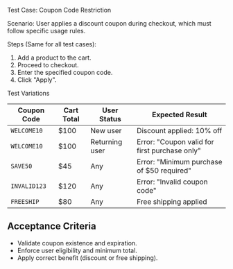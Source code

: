 Test Case: Coupon Code Restriction

Scenario: User applies a discount coupon during checkout, which must follow specific usage rules.

Steps (Same for all test cases):
1. Add a product to the cart.
2. Proceed to checkout.
3. Enter the specified coupon code.
4. Click "Apply".

Test Variations

| Coupon Code   | Cart Total | User Status   | Expected Result                                      |
|---------------|------------|---------------|------------------------------------------------------|
| `WELCOME10`   | $100       | New user      | Discount applied: 10% off                            |
| `WELCOME10`   | $100       | Returning user| Error: "Coupon valid for first purchase only"        |
| `SAVE50`      | $45        | Any           | Error: "Minimum purchase of $50 required"            |
| `INVALID123`  | $120       | Any           | Error: "Invalid coupon code"                         |
| `FREESHIP`    | $80        | Any           | Free shipping applied                                |

## Acceptance Criteria
- Validate coupon existence and expiration.
- Enforce user eligibility and minimum total.
- Apply correct benefit (discount or free shipping).
